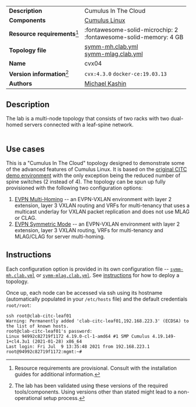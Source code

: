 |                               |                                                                                          |
| ----------------------------- | ---------------------------------------------------------------------------------------- |
| **Description**               | Cumulus In The Cloud                                                                 |
| **Components**                | [Cumulus Linux][cvx]                                                                     |
| **Resource requirements**[^1] | :fontawesome-solid-microchip: 2 <br/>:fontawesome-solid-memory: 4 GB                     |
| **Topology file**             | [symm-mh.clab.yml][topo-mh] <br/>[symm-mlag.clab.yml][topo-mlag]                                                                     |
| **Name**                      | cvx04                                                                                    |
| **Version information**[^2]   | `cvx:4.3.0` `docker-ce:19.03.13`                                                         |
| **Authors**                   | [Michael Kashin](https://twitter.com/networkop1)     

## Description
The lab is a multi-node topology that consists of two racks with two dual-homed servers connected with a leaf-spine network.


<div class="mxgraph" style="max-width:100%;border:1px solid transparent;margin:0 auto; display:block;" data-mxgraph="{&quot;page&quot;:2,&quot;zoom&quot;:1.5,&quot;highlight&quot;:&quot;#0000ff&quot;,&quot;nav&quot;:true,&quot;check-visible-state&quot;:true,&quot;resize&quot;:true,&quot;url&quot;:&quot;https://raw.githubusercontent.com/hellt/clabs/diagrams/cvx.drawio&quot;}"></div>

## Use cases
This is a "Cumulus In The Cloud" topology designed to demonstrate some of the advanced features of Cumulus Linux. It is based on the [original CITC demo environment](https://www.nvidia.com/en-gb/networking/network-simulation/) with the only exception being the reduced number of spine switches (2 instead of 4). The topology can be spun up fully provisioned with the following two configuration options:

1. [EVPN Multi-Homing][topo-mh] -- an EVPN-VXLAN environment with layer 2 extension, layer 3 VXLAN routing and VRFs for multi-tenancy that uses a multicast underlay for VXLAN packet replication and does not use MLAG or CLAG.
2. [EVPN Symmetric Mode][topo-mlag] -- an EVPN-VXLAN environment with layer 2 extension, layer 3 VXLAN routing, VRFs for multi-tenancy and MLAG/CLAG for server multi-homing.

## Instructions

Each configuration option is provided in its own configuration file -- [`symm-mh.clab.yml`][topo-mh] or [`symm-mlag.clab.yml`][topo-mlag]. See [instructions](/lab-examples/lab-examples/#how-to-deploy-a-lab-from-the-lab-catalog) for how to deploy a topology. 

Once up, each node can be accessed via ssh using its hostname (automatically populated in your `/etc/hosts` file) and the default credentials `root/root`:

```
ssh root@clab-citc-leaf01
Warning: Permanently added 'clab-citc-leaf01,192.168.223.3' (ECDSA) to the list of known hosts.
root@clab-citc-leaf01's password:
Linux 94992c82719f1172 4.19.0-cl-1-amd64 #1 SMP Cumulus 4.19.149-1+cl4.3u1 (2021-01-28) x86_64
Last login: Fri Jul  9 13:35:48 2021 from 192.168.223.1
root@94992c82719f1172:mgmt:~# 
```


[cvx]: https://www.nvidia.com/en-gb/networking/ethernet-switching/cumulus-vx/
[topo-mh]: https://github.com/hellt/clabs/tree/master/labs/cvx04/symm-mh.clab.yml
[topo-mlag]: https://github.com/hellt/clabs/tree/master/labs/cvx04/symm-mlag.clab.yml

[^1]: Resource requirements are provisional. Consult with the installation guides for additional information.
[^2]: The lab has been validated using these versions of the required tools/components. Using versions other than stated might lead to a non-operational setup process.

<script type="text/javascript" src="https://cdn.jsdelivr.net/gh/hellt/drawio-js@main/embed2.js" async></script>